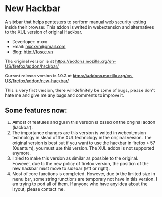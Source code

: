 # New Hackbar
A sitebar that helps pentesters to perform manual web security testing inside their browser. This addon is writed in webextension and alternatives to the XUL version of original Hackbar.

* Deverloper: mxcx
* Email: mxcxvn@gmail.com
* Blog: http://fosec.vn

The original version is at https://addons.mozilla.org/en-US/firefox/addon/hackbar/

Current release version is 1.0.3 at https://addons.mozilla.org/en-US/firefox/addon/new-hackbar/

This is very first version, there will definitely be some of bugs, please don't hate me and give me any bugs and comments to improve it.

## Some features now:
1. Almost of features and gui in this version is based on the original addon (hackbar).
2. The importance changes are this version is writed in webextension technology in stead of the XUL technology in the original version. The original version is best but if you want to use the hackbar in firefox > 57 (Quantum), you must use this version. The XUL addon is not supported anymore.
3. I tried to make this version as similar as possible to the original. However, due to the new policy of firefox version, the position of the new hackbar must move to sidebar (left or right).
4. Most of core functions is completed. However, due to the limited size in menu bar, some string functions are temporary not have in this version. I am trying to port all of them. If anyone who have any idea about the layout, please contact me.
